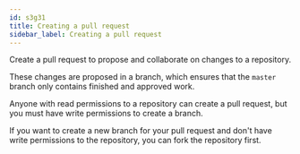 ```yaml
---
id: s3g31
title: Creating a pull request
sidebar_label: Creating a pull request
---
```


<!-- ![xxx](https://raw.githubusercontent.com/ChickenKyiv/awesome-git-article/master/img/commands/02-reset.png) -->

Create a pull request to propose and collaborate on changes to a repository.


These changes are proposed in a branch, which ensures that the `master` branch only contains finished and approved work.




Anyone with read permissions to a repository can create a pull request, but you must have write permissions to create a branch.

If you want to create a new branch for your pull request and don't have write permissions to the repository, you can fork the repository first.



<!-- **For more information, see "Creating a pull request from a fork" and "About forks."** -->

